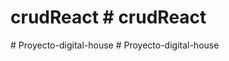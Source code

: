# crudReact # crudReact
#   P r o y e c t o - d i g i t a l - h o u s e  
 # Proyecto-digital-house
